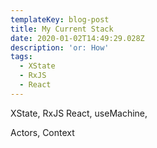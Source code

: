 ```yaml
---
templateKey: blog-post
title: My Current Stack
date: 2020-01-02T14:49:29.028Z
description: 'or: How'
tags:
  - XState
  - RxJS
  - React
---
```

XState,
RxJS
React, useMachine, 

Actors, 
Context
